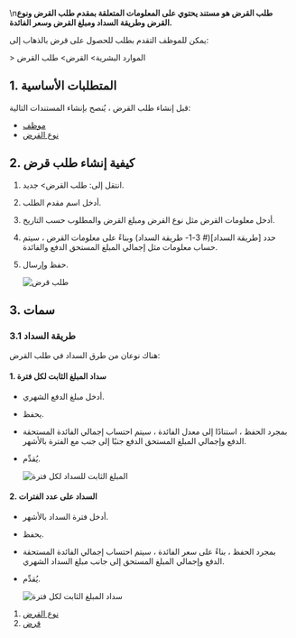\n**طلب القرض هو مستند يحتوي على المعلومات المتعلقة بمقدم طلب القرض ونوع القرض وطريقة السداد ومبلغ القرض وسعر الفائدة.**

يمكن للموظف التقدم بطلب للحصول على قرض بالذهاب إلى:

\> الموارد البشرية> القرض> طلب القرض

## 1. المتطلبات الأساسية

قبل إنشاء طلب القرض ، يُنصح بإنشاء المستندات التالية:

* [موظف](https://docs.erpnext.com/docs/v14/user/manual/en/human-resources/employee)
* [نوع القرض](https://docs.erpnext.com/docs/v14/user/manual/en/human-resources/loan-type)

## 2. كيفية إنشاء طلب قرض

1. انتقل إلى: طلب القرض> جديد.
2. أدخل اسم مقدم الطلب.
3. أدخل معلومات القرض مثل نوع القرض ومبلغ القرض والمطلوب حسب التاريخ.
4. حدد [طريقة السداد](# 3-1- طريقة السداد) وبناءً على معلومات القرض ، سيتم حساب معلومات مثل إجمالي المبلغ المستحق الدفع والفائدة.
5. حفظ وإرسال.
    
    ![طلب قرض](https://docs.erpnext.com/files/loan-application99399a.png)
    

## 3. سمات

### 3.1 طريقة السداد

هناك نوعان من طرق السداد في طلب القرض:

#### 1. سداد المبلغ الثابت لكل فترة

* أدخل مبلغ الدفع الشهري.
*   يحفظ.
* بمجرد الحفظ ، استنادًا إلى معدل الفائدة ، سيتم احتساب إجمالي الفائدة المستحقة الدفع وإجمالي المبلغ المستحق الدفع جنبًا إلى جنب مع الفترة بالأشهر.
*   يُقدِّم.
    
    ![المبلغ الثابت للسداد لكل فترة](https://docs.erpnext.com/files/repayment-period-in-months.png)
    

#### 2. السداد على عدد الفترات

* أدخل فترة السداد بالأشهر.
*   يحفظ.
* بمجرد الحفظ ، بناءً على سعر الفائدة ، سيتم احتساب إجمالي الفائدة المستحقة الدفع وإجمالي المبلغ المستحق إلى جانب مبلغ السداد الشهري.
*   يُقدِّم.
    
    ![سداد المبلغ الثابت لكل فترة](https://docs.erpnext.com/files/repayment2.png)
    

1. [نوع القرض](https://docs.erpnext.com/docs/v14/user/manual/en/human-resources/loan-type)
2. [قرض](https://docs.erpnext.com/docs/v14/user/manual/en/human-resources/loan)